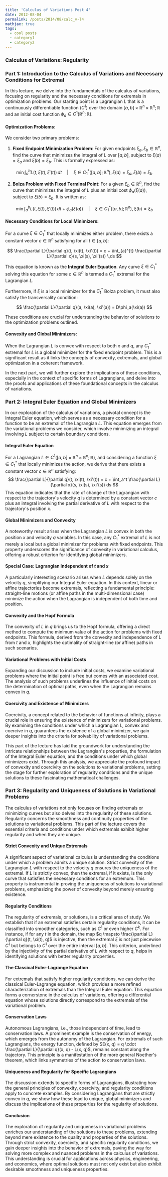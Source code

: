 ```yaml
---
title: 'Calculus of Variations Post 4'
date: 2012-08-04
permalink: /posts/2014/08/calc_v-l4
mathjax: true
tags:
  - cool posts
  - category1
  - category2
---
```



### Calculus of Variations: Regularity

### Part 1: Introduction to the Calculus of Variations and Necessary Conditions for Extremal

In this lecture, we delve into the fundamentals of the calculus of variations, focusing on regularity and the necessary conditions for extremals in optimization problems. Our starting point is a Lagrangian $L$ that is a continuously differentiable function ($C^1$) over the domain $[a, b] \times \mathbb{R}^n \times \mathbb{R}^n; \mathbb{R}$ and an initial cost function $\phi_a \in C^1(\mathbb{R}^n; \mathbb{R})$.

#### Optimization Problems:

We consider two primary problems:

1. **Fixed Endpoint Minimization Problem**: For given endpoints $\xi_a, \xi_b \in \mathbb{R}^n$, find the curve that minimizes the integral of $L$ over $[a, b]$, subject to $\xi(a) = \xi_a$ and $\xi(b) = \xi_b$. This is formally expressed as:

$$ \min \int_{a}^{b} L(t, \xi(t), \xi'(t)) \,dt \quad | \quad \xi \in C^*_1([a, b]; \mathbb{R}^n), \xi(a) = \xi_a, \xi(b) = \xi_b $$

2. **Bolza Problem with Fixed Terminal Point**: For a given $\xi_b \in \mathbb{R}^n$, find the curve that minimizes the integral of $L$ plus an initial cost $\phi_a(\xi(a))$, subject to $\xi(b) = \xi_b$. It is written as:

$$ \min \int_{a}^{b} L(t, \xi(t), \xi'(t)) \,dt + \phi_a(\xi(a)) \quad | \quad \xi \in C^*_1([a, b]; \mathbb{R}^n), \xi(b) = \xi_b $$

#### Necessary Conditions for Local Minimizers:

For a curve $\xi \in C^*_1$ that locally minimizes either problem, there exists a constant vector $c \in \mathbb{R}^n$ satisfying for all $t \in [a, b]$:

$$ \frac{\partial L}{\partial q}(t, \xi(t), \xi'(t)) = c + \int_{a}^{t} \frac{\partial L}{\partial x}(s, \xi(s), \xi'(s)) \,ds $$

This equation is known as the **Integral Euler Equation**. Any curve $\xi \in C^*_1$ solving this equation for some $c \in \mathbb{R}^n$ is termed a $C^*_1$ extremal for the Lagrangian $L$.

Furthermore, if $\xi$ is a local minimizer for the $C^*_1$ Bolza problem, it must also satisfy the transversality condition:

$$ \frac{\partial L}{\partial q}(a, \xi(a), \xi'(a)) = D\phi_a(\xi(a)) $$

These conditions are crucial for understanding the behavior of solutions to the optimization problems outlined.

#### Convexity and Global Minimizers:

When the Lagrangian $L$ is convex with respect to both $x$ and $q$, any $C^*_1$ extremal for $L$ is a global minimizer for the fixed endpoint problem. This is a significant result as it links the concepts of convexity, extremals, and global optimization in a coherent framework.

In the next part, we will further explore the implications of these conditions, especially in the context of specific forms of Lagrangians, and delve into the proofs and applications of these foundational concepts in the calculus of variations.


### Part 2: Integral Euler Equation and Global Minimizers

In our exploration of the calculus of variations, a pivotal concept is the Integral Euler equation, which serves as a necessary condition for a function to be an extremal of the Lagrangian $L$. This equation emerges from the variational problems we consider, which involve minimizing an integral involving $L$ subject to certain boundary conditions.

#### Integral Euler Equation
For a Lagrangian $L \in C^1([a, b] \times \mathbb{R}^n \times \mathbb{R}^n; \mathbb{R})$, and considering a function $\xi \in C^*_1$ that locally minimizes the action, we derive that there exists a constant vector $c \in \mathbb{R}^n$ satisfying:
$$
\frac{\partial L}{\partial q}(t, \xi(t), \xi'(t)) = c + \int_a^t \frac{\partial L}{\partial x}(s, \xi(s), \xi'(s)) ds
$$
This equation indicates that the rate of change of the Lagrangian with respect to the trajectory's velocity $q$ is determined by a constant vector $c$ plus an integral involving the partial derivative of $L$ with respect to the trajectory's position $x$.

#### Global Minimizers and Convexity
A noteworthy result arises when the Lagrangian $L$ is convex in both the position $x$ and velocity $q$ variables. In this case, any $C^*_1$ extremal of $L$ is not merely a local but a global minimizer for problems with fixed endpoints. This property underscores the significance of convexity in variational calculus, offering a robust criterion for identifying global minimizers.

#### Special Case: Lagrangian Independent of $t$ and $x$
A particularly interesting scenario arises when $L$ depends solely on the velocity $q$, simplifying our Integral Euler equation. In this context, linear or affine trajectories become extremals, reflecting a fundamental principle: straight-line motions (or affine paths in the multi-dimensional case) minimize the action when the Lagrangian is independent of both time and position.

#### Convexity and the Hopf Formula
The convexity of $L$ in $q$ brings us to the Hopf formula, offering a direct method to compute the minimum value of the action for problems with fixed endpoints. This formula, derived from the convexity and independence of $L$ from $t$ and $x$, highlights the optimality of straight-line (or affine) paths in such scenarios.

#### Variational Problems with Initial Costs
Expanding our discussion to include initial costs, we examine variational problems where the initial point is free but comes with an associated cost. The analysis of such problems underlines the influence of initial costs on the determination of optimal paths, even when the Lagrangian remains convex in $q$.

#### Coercivity and Existence of Minimizers
Coercivity, a concept related to the behavior of functions at infinity, plays a crucial role in ensuring the existence of minimizers for variational problems. By examining the conditions under which a Lagrangian $L$, convex and coercive in $q$, guarantees the existence of a global minimizer, we gain deeper insights into the criteria for solvability of variational problems.

This part of the lecture has laid the groundwork for understanding the intricate relationships between the Lagrangian's properties, the formulation of the Integral Euler equation, and the conditions under which global minimizers exist. Through this analysis, we appreciate the profound impact of convexity and coercivity on the solutions to variational problems, setting the stage for further exploration of regularity conditions and the unique solutions to these fascinating mathematical challenges.



### Part 3: Regularity and Uniqueness of Solutions in Variational Problems

The calculus of variations not only focuses on finding extremals or minimizing curves but also delves into the regularity of these solutions. Regularity concerns the smoothness and continuity properties of the solutions to variational problems. This part of the lecture covers the essential criteria and conditions under which extremals exhibit higher regularity and when they are unique.

#### Strict Convexity and Unique Extremals

A significant aspect of variational calculus is understanding the conditions under which a problem admits a unique solution. Strict convexity of the Lagrangian $L$ with respect to the velocity $q$ ensures the uniqueness of the extremal. If $L$ is strictly convex, then the extremal, if it exists, is the only curve that satisfies the necessary conditions for an extremum. This property is instrumental in proving the uniqueness of solutions to variational problems, emphasizing the power of convexity beyond merely ensuring existence.

#### Regularity Conditions

The regularity of extremals, or solutions, is a critical area of study. We establish that if an extremal satisfies certain regularity conditions, it can be classified into smoother categories, such as $C^1$ or even higher $C^k$. For instance, if for any $t$ in the domain, the map $q \mapsto \frac{\partial L}{\partial q}(t, \xi(t), q)$ is injective, then the extremal $\xi$ is not just piecewise $C^1$ but belongs to $C^1$ over the entire interval $[a, b]$. This criterion, underlined by the injectivity of the partial derivative of $L$ with respect to $q$, helps in identifying solutions with better regularity properties.

#### The Classical Euler-Lagrange Equation

For extremals that satisfy higher regularity conditions, we can derive the classical Euler-Lagrange equation, which provides a more refined characterization of extremals than the Integral Euler equation. This equation forms a cornerstone in the calculus of variations, offering a differential equation whose solutions directly correspond to the extremals of the variational problem.

#### Conservation Laws

Autonomous Lagrangians, i.e., those independent of time, lead to conservation laws. A prominent example is the conservation of energy, which emerges from the autonomy of the Lagrangian. For extremals of such Lagrangians, the energy function, defined by $E(x, q) = q \cdot \frac{\partial L}{\partial q}(x, q) - L(x, q)$, remains constant along the trajectory. This principle is a manifestation of the more general Noether's theorem, which links symmetries of the action to conservation laws.

#### Uniqueness and Regularity for Specific Lagrangians

The discussion extends to specific forms of Lagrangians, illustrating how the general principles of convexity, coercivity, and regularity conditions apply to concrete examples. By considering Lagrangians that are strictly convex in $q$, we show how these lead to unique, global minimizers and discuss the implications of these properties for the regularity of solutions.

#### Conclusion

The exploration of regularity and uniqueness in variational problems enriches our understanding of the solutions to these problems, extending beyond mere existence to the quality and properties of the solutions. Through strict convexity, coercivity, and specific regularity conditions, we gain deeper insights into the behavior of extremals, paving the way for solving more complex and nuanced problems in the calculus of variations. This understanding is crucial for applications across physics, engineering, and economics, where optimal solutions must not only exist but also exhibit desirable smoothness and uniqueness properties.
